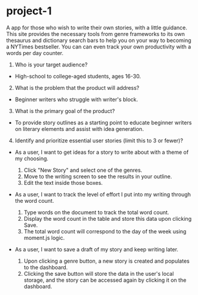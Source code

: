 # project-1

A app for those who wish to write their own stories, with a little guidance. This site provides the necessary tools from genre frameworks to its own thesaurus and dictionary search bars to help you on your way to becoming a NYTimes bestseller. You can can even track your own productivity with a words per day counter.

1. Who is your target audience?
* High-school to college-aged students, ages 16-30.

2. What is the problem that the product will address?
* Beginner writers who struggle with writer's block.   

3. What is the primary goal of the product?
* To provide story outlines as a starting point to educate beginner writers on literary elements and assist with idea generation.

4. Identify and prioritize essential user stories (limit this to 3 or fewer)?

* As a user, I want to get ideas for a story to write about with a theme of my choosing.
    1. Click "New Story" and select one of the genres.
    2. Move to the writing screen to see the results in your outline.
    3. Edit the text inside those boxes.
    
* As a user, I want to track the level of effort I put into my writing through the word count.
    1. Type words on the document to track the total word count.
    2. Display the word count in the table and store this data upon clicking Save.
    3. The total word count will correspond to the day of the week using moment.js logic.
    
* As a user, I want to save a draft of my story and keep writing later.
    1. Upon clicking a genre button, a new story is created and populates to the dashboard.
    2. Clicking the save button will store the data in the user's local storage, and the story can be accessed again by clicking it on the dashboard. 
